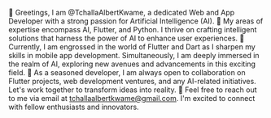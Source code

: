 👋 Greetings, I am @TchallaAlbertKwame, a dedicated Web and App Developer with a strong passion for Artificial Intelligence (AI).
👀 My areas of expertise encompass AI, Flutter, and Python. I thrive on crafting intelligent solutions that harness the power of AI to enhance user experiences.
🌱 Currently, I am engrossed in the world of Flutter and Dart as I sharpen my skills in mobile app development. Simultaneously, I am deeply immersed in the realm of AI, exploring new avenues and advancements in this exciting field.
💼 As a seasoned developer, I am always open to collaboration on Flutter projects, web development ventures, and any AI-related initiatives. Let's work together to transform ideas into reality.
📧 Feel free to reach out to me via email at tchallaalbertkwame@gmail.com. I'm excited to connect with fellow enthusiasts and innovators.




